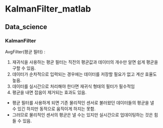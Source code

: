 # KalmanFilter_matlab
## Data_science

### KalmanFilter

AvgFilter(평균 필터) : 
1. 재귀식을 사용하는 평균 필터는 직전의 평균값과 데이터의 개수만 알면 쉽게 평균을 구할 수 있음.
2. 데이터가 순차적으로 입력되는 경우에는 데이터를 저장할 필요가 없고 계산 효율도 높음.
3. 데이터를 실시간으로 처리해야 한다면 재귀식 형태의 필터가 필수적임
4. 평균을 내면 잡음이 제거되는 효과도 있음.    
* 평균 필터를 사용하게 되면 기존 물리적인 센서로 불러왔던 데이터들의 평균을 낼 수 있긴 하지만 동적으로 움직이게 하지는 못함.   
* 그러므로 물리적인 센서의 평균은 낼 수는 있지만 실시간으로 업데이팅하는 것은 힘들 수 있음.
